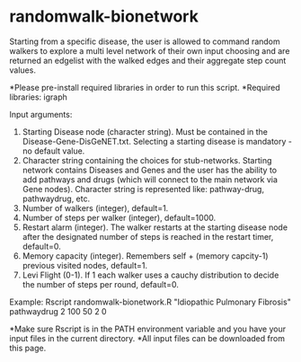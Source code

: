# randomwalk-bionetwork
Starting from a specific disease, the user is allowed to command random walkers to explore a multi level network of their own input choosing and are returned an edgelist with the walked edges and their aggregate step count values.

*Please pre-install required libraries in order to run this script.
*Required libraries: igraph

Input arguments:
1. Starting Disease node (character string). Must be contained in the Disease-Gene-DisGeNET.txt. Selecting a starting disease is mandatory - no default value.
2. Character string containing the choices for stub-networks. Starting network contains Diseases and Genes and the user has the ability to add pathways and drugs (which will connect to the main network via Gene nodes). Character string is represented like: pathway-drug, pathwaydrug, etc.
3. Number of walkers (integer), default=1.
4. Number of steps per walker (integer), default=1000.
5. Restart alarm (integer). The walker restarts at the starting disease node after the designated number of steps is reached in the restart timer, default=0.
6. Memory capacity (integer). Remembers self + (memory capcity-1) previous visited nodes, default=1.
7. Levi Flight (0-1). If 1 each walker uses a cauchy distribution to decide the number of steps per round, default=0.

Example: Rscript randomwalk-bionetwork.R "Idiopathic Pulmonary Fibrosis" pathwaydrug 2 100 50 2 0

*Make sure Rscript is in the PATH environment variable and you have your input files in the current directory.
*All input files can be downloaded from this page.
